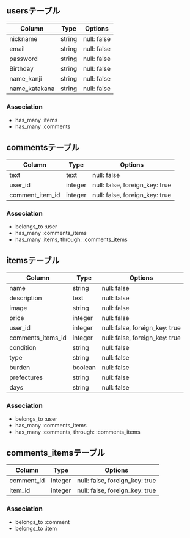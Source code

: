 ## usersテーブル
|Column|Type|Options|
|------|----|-------|
|nickname|string|null: false|
|email|string|null: false|
|password|string|null: false|
|Birthday|string|null: false|
|name_kanji|string|null: false|
|name_katakana|string|null: false|
### Association
- has_many :items
- has_many :comments

## commentsテーブル
|Column|Type|Options|
|------|----|-------|
|text|text|null: false|
|user_id|integer|null: false, foreign_key: true|
|comment_item_id|integer|null: false, foreign_key: true|
### Association
- belongs_to :user
- has_many :comments_items
- has_many :items, through: :comments_items

## itemsテーブル
|Column|Type|Options|
|------|----|-------|
|name|string|null: false|
|description|text|null: false|
|image|string|null: false|
|price|integer|null: false|
|user_id|integer|null: false, foreign_key: true|
|comments_items_id|integer|null: false, foreign_key: true|
|condition|string|null: false|
|type|string|null: false|
|burden|boolean|null: false|
|prefectures|string|null: false|
|days|string|null: false|
### Association
- belongs_to :user
- has_many :comments_items
- has_many :comments, through: :comments_items

## comments_itemsテーブル
|Column|Type|Options|
|------|----|-------|
|comment_id|integer|null: false, foreign_key: true|
|item_id|integer|null: false, foreign_key: true|
### Association
- belongs_to :comment
- belongs_to :item
